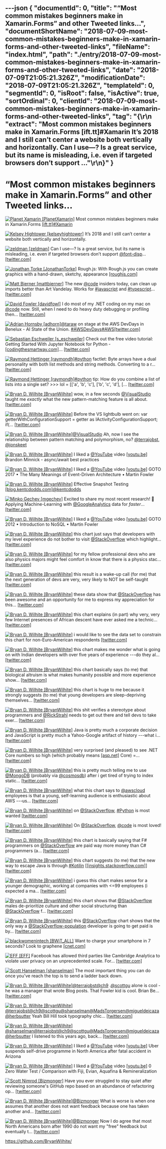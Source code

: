 ---json
{
  "documentId": 0,
  "title": "“Most common mistakes beginners make in Xamarin.Forms” and other Tweeted links…",
  "documentShortName": "2018-07-09-most-common-mistakes-beginners-make-in-xamarin-forms-and-other-tweeted-links",
  "fileName": "index.html",
  "path": "./entry/2018-07-09-most-common-mistakes-beginners-make-in-xamarin-forms-and-other-tweeted-links",
  "date": "2018-07-09T21:05:21.326Z",
  "modificationDate": "2018-07-09T21:05:21.326Z",
  "templateId": 0,
  "segmentId": 0,
  "isRoot": false,
  "isActive": true,
  "sortOrdinal": 0,
  "clientId": "2018-07-09-most-common-mistakes-beginners-make-in-xamarin-forms-and-other-tweeted-links",
  "tag": "{\r\n  \"extract\": \"Most common mistakes beginners make in Xamarin.Forms [ift.tt]#Xamarin It’s 2018 and I still can’t center a website both vertically and horizontally. Can I use—? Is a great service, but its name is misleading, i.e. even if targeted browsers don’t support ...\"\r\n}"
}
---

# “Most common mistakes beginners make in Xamarin.Forms” and other Tweeted links…

[<img alt="Planet Xamarin [PlanetXamarin]" src="https://songhay.blob.core.windows.net/shared-social-twitter/PlanetXamarin.png">](http://www.planetxamarin.com/ "Planet Xamarin [PlanetXamarin]") Most common mistakes beginners make in Xamarin.Forms [[ift.tt]](http://ift.tt/2pr2H0Y)[#Xamarin](http://twitter.com/search?q=%23Xamarin)

[<img alt="Kelsey Hightower [kelseyhightower]" src="https://songhay.blob.core.windows.net/shared-social-twitter/kelseyhightower.jpg">](https://accounts.google.com/ServiceLogin?passive=1209600&osid=1&continue=https://plus.google.com/106678312289948845134/posts&followup=https://plus.google.com/106678312289948845134/posts "Kelsey Hightower [kelseyhightower]") It’s 2018 and I still can’t center a website both vertically and horizontally.

[<img alt="zeldman [zeldman]" src="https://songhay.blob.core.windows.net/shared-social-twitter/zeldman.jpg">](https://studio.zeldman.com/ "zeldman [zeldman]") Can I use—? Is a great service, but its name is misleading, i.e. even if targeted browsers don’t support [@font-disp](http://twitter.com/font-disp)… [[twitter.com]](https://twitter.com/i/web/status/976069890053419009)

[<img alt="Jonathan Torke [JonathanTorke]" src="https://songhay.blob.core.windows.net/shared-social-twitter/JonathanTorke.jpg">](https://pixeltuner.de/newsletter/ "Jonathan Torke [JonathanTorke]") Rough.js: With Rough.js you can create graphics with a hand-drawn, sketchy, appearance [[roughjs.com]](http://roughjs.com/)

[<img alt="Matt Bierner [mattbierner]" src="https://songhay.blob.core.windows.net/shared-social-twitter/mattbierner.jpg">](https://blog.mattbierner.com/ "Matt Bierner [mattbierner]") The new [@code](http://twitter.com/code) insiders today, can clean up imports better than Art Vandelay. Works for [#javascript](http://twitter.com/search?q=%23javascript) and [#typescript](http://twitter.com/search?q=%23typescript)… [[twitter.com]](https://twitter.com/i/web/status/976548673457856512)

[<img alt="David Fowler [davidfowl]" src="https://songhay.blob.core.windows.net/shared-social-twitter/davidfowl.jpeg">](http://davidfowl.com/ "David Fowler [davidfowl]") I do most of my .NET coding on my mac on [@code](http://twitter.com/code) now. Still, when I need to do heavy duty debugging or profiling then… [[twitter.com]](https://twitter.com/i/web/status/976586921219518464)

[<img alt="Adrian Hornsby [adhorn]" src="https://songhay.blob.core.windows.net/shared-social-twitter/adhorn.jpg">](https://medium.com/@adhorn "Adrian Hornsby [adhorn]")[@taraw](http://twitter.com/taraw) on stage at the AWS DevDays in Benelux - AI State of the Union. [#AWSDevDays](http://twitter.com/search?q=%23AWSDevDays)[#AWS](http://twitter.com/search?q=%23AWS)[[twitter.com]](https://twitter.com/adhorn/status/976031780384985098/photo/1)

[<img alt="Sebastian Eschweiler [s_eschweiler]" src="https://songhay.blob.core.windows.net/shared-social-twitter/s_eschweiler.jpg">](https://leanpub.com/angular2-book "Sebastian Eschweiler [s_eschweiler]") Check out the free video tutorial: Getting Started With Jupyter Notebook for Python - [[codingthesmartway.com]](https://codingthesmartway.com/getting-started-with-jupyter-notebook-for-python/)… [[twitter.com]](https://twitter.com/i/web/status/976597828263907329)

[<img alt="Raymond Hettinger [raymondh]" src="https://songhay.blob.core.windows.net/shared-social-twitter/raymondh.jpg">](https://rhettinger.wordpress.com/ "Raymond Hettinger [raymondh]")[#python](http://twitter.com/search?q=%23python) factlet: Byte arrays have a dual personality with both list methods and string methods. Converting to a r… [[twitter.com]](https://twitter.com/i/web/status/976717113841692672)

[<img alt="Raymond Hettinger [raymondh]" src="https://songhay.blob.core.windows.net/shared-social-twitter/raymondh.jpg">](https://rhettinger.wordpress.com/ "Raymond Hettinger [raymondh]")[#python](http://twitter.com/search?q=%23python) tip: How do you combine a list of lists into a single set? >>> lol = [['a', 'b', 'c'], ['b', 'c', 'd'], [… [[twitter.com]](https://twitter.com/i/web/status/975964122595581952)

[<img alt="Bryan D. Wilhite [BryanWilhite]" src="https://songhay.blob.core.windows.net/shared-social-twitter/BryanWilhite.jpeg">](http://songhayblog.azurewebsites.net/ "Bryan D. Wilhite [BryanWilhite]") wow, in a few seconds [@VisualStudio](http://twitter.com/VisualStudio) taught me _exactly_ what the new pattern-matching feature is all about. [[twitter.com]](https://twitter.com/BryanWilhite/status/976545506187821057/photo/1)

[<img alt="Bryan D. Wilhite [BryanWilhite]" src="https://songhay.blob.core.windows.net/shared-social-twitter/BryanWilhite.jpeg">](http://songhayblog.azurewebsites.net/ "Bryan D. Wilhite [BryanWilhite]") Before the VS lightbulb went on: var getterWithConfigurationSupport = getter as IActivityConfigurationSupport; if(… [[twitter.com]](https://twitter.com/i/web/status/976545508134084608)

[<img alt="Bryan D. Wilhite [BryanWilhite]" src="https://songhay.blob.core.windows.net/shared-social-twitter/BryanWilhite.jpeg">](http://songhayblog.azurewebsites.net/ "Bryan D. Wilhite [BryanWilhite]")[@VisualStudio](http://twitter.com/VisualStudio) Ah, now I see the relationship between pattern matching and polymorphism, no? [@terrajobst](http://twitter.com/terrajobst), [@jonskeet](http://twitter.com/jonskeet)

[<img alt="Bryan D. Wilhite [BryanWilhite]" src="https://songhay.blob.core.windows.net/shared-social-twitter/BryanWilhite.jpeg">](http://songhayblog.azurewebsites.net/ "Bryan D. Wilhite [BryanWilhite]") I liked a [@YouTube](http://twitter.com/YouTube) video [[youtu.be]](http://youtu.be/My2gAv5Vrkk?a) Brandon Minnick - async/await best practices

[<img alt="Bryan D. Wilhite [BryanWilhite]" src="https://songhay.blob.core.windows.net/shared-social-twitter/BryanWilhite.jpeg">](http://songhayblog.azurewebsites.net/ "Bryan D. Wilhite [BryanWilhite]") I liked a [@YouTube](http://twitter.com/YouTube) video [[youtu.be]](http://youtu.be/STKCRSUsyP0?a) GOTO 2017 • The Many Meanings of Event-Driven Architecture • Martin Fowler

[<img alt="Bryan D. Wilhite [BryanWilhite]" src="https://songhay.blob.core.windows.net/shared-social-twitter/BryanWilhite.jpeg">](http://songhayblog.azurewebsites.net/ "Bryan D. Wilhite [BryanWilhite]") Effective Snapshot Testing [[blog.kentcdodds.com]](https://blog.kentcdodds.com/effective-snapshot-testing-e0d1a2c28eca)[@kentcdodds](http://twitter.com/kentcdodds)

[<img alt="Minko Gechev [mgechev]" src="https://songhay.blob.core.windows.net/shared-social-twitter/mgechev.jpg">](https://github.com/mgechev "Minko Gechev [mgechev]") Excited to share my most recent research! 🔬 Applying Machine-Learning with [@GoogleAnalytics](http://twitter.com/GoogleAnalytics) data for *faster*… [[twitter.com]](https://twitter.com/i/web/status/976120561070845959)

[<img alt="Bryan D. Wilhite [BryanWilhite]" src="https://songhay.blob.core.windows.net/shared-social-twitter/BryanWilhite.jpeg">](http://songhayblog.azurewebsites.net/ "Bryan D. Wilhite [BryanWilhite]") I liked a [@YouTube](http://twitter.com/YouTube) video [[youtu.be]](http://youtu.be/qI_g07C_Q5I?a) GOTO 2012 • Introduction to NoSQL • Martin Fowler

[<img alt="Bryan D. Wilhite [BryanWilhite]" src="https://songhay.blob.core.windows.net/shared-social-twitter/BryanWilhite.jpeg">](http://songhayblog.azurewebsites.net/ "Bryan D. Wilhite [BryanWilhite]") this chart just says that developers with my level experience do not bother to visit [@StackOverflow](http://twitter.com/StackOverflow) which highlight… [[twitter.com]](https://twitter.com/i/web/status/975828314899103744)

[<img alt="Bryan D. Wilhite [BryanWilhite]" src="https://songhay.blob.core.windows.net/shared-social-twitter/BryanWilhite.jpeg">](http://songhayblog.azurewebsites.net/ "Bryan D. Wilhite [BryanWilhite]") for my fellow professional devs who are also physics majors might feel comfort in know that there is a physics stac… [[twitter.com]](https://twitter.com/i/web/status/975829181547167744)

[<img alt="Bryan D. Wilhite [BryanWilhite]" src="https://songhay.blob.core.windows.net/shared-social-twitter/BryanWilhite.jpeg">](http://songhayblog.azurewebsites.net/ "Bryan D. Wilhite [BryanWilhite]") this result is a wake-up call (for me) that the next generation of devs are very, very likely to NOT be self-taught [[twitter.com]](https://twitter.com/BryanWilhite/status/975829826912231424/photo/1)

[<img alt="Bryan D. Wilhite [BryanWilhite]" src="https://songhay.blob.core.windows.net/shared-social-twitter/BryanWilhite.jpeg">](http://songhayblog.azurewebsites.net/ "Bryan D. Wilhite [BryanWilhite]") these data show that [@StackOverflow](http://twitter.com/StackOverflow) has been awesome and an opportunity for me to express my appreciation for this… [[twitter.com]](https://twitter.com/i/web/status/975830554863022080)

[<img alt="Bryan D. Wilhite [BryanWilhite]" src="https://songhay.blob.core.windows.net/shared-social-twitter/BryanWilhite.jpeg">](http://songhayblog.azurewebsites.net/ "Bryan D. Wilhite [BryanWilhite]") this chart explains (in part) why very, very few Internet presences of African descent have ever asked me a technic… [[twitter.com]](https://twitter.com/i/web/status/975831759106449408)

[<img alt="Bryan D. Wilhite [BryanWilhite]" src="https://songhay.blob.core.windows.net/shared-social-twitter/BryanWilhite.jpeg">](http://songhayblog.azurewebsites.net/ "Bryan D. Wilhite [BryanWilhite]") i would like to see the data set to constrain this chart for non-Euro-American respondents [[twitter.com]](https://twitter.com/BryanWilhite/status/975832333977702400/photo/1)

[<img alt="Bryan D. Wilhite [BryanWilhite]" src="https://songhay.blob.core.windows.net/shared-social-twitter/BryanWilhite.jpeg">](http://songhayblog.azurewebsites.net/ "Bryan D. Wilhite [BryanWilhite]") this chart makes me wonder what is going on with Indian developers with over five years of experience ---do they al… [[twitter.com]](https://twitter.com/i/web/status/975833068706586624)

[<img alt="Bryan D. Wilhite [BryanWilhite]" src="https://songhay.blob.core.windows.net/shared-social-twitter/BryanWilhite.jpeg">](http://songhayblog.azurewebsites.net/ "Bryan D. Wilhite [BryanWilhite]") this chart basically says (to me) that biological altruism is what makes humanity possible and more experience show… [[twitter.com]](https://twitter.com/i/web/status/975833658924744704)

[<img alt="Bryan D. Wilhite [BryanWilhite]" src="https://songhay.blob.core.windows.net/shared-social-twitter/BryanWilhite.jpeg">](http://songhayblog.azurewebsites.net/ "Bryan D. Wilhite [BryanWilhite]") this chart is huge to me because it strongly suggests (to me) that young developers are sleep-depriving themselves… [[twitter.com]](https://twitter.com/i/web/status/975834463287459840)

[<img alt="Bryan D. Wilhite [BryanWilhite]" src="https://songhay.blob.core.windows.net/shared-social-twitter/BryanWilhite.jpeg">](http://songhayblog.azurewebsites.net/ "Bryan D. Wilhite [BryanWilhite]") this shit verifies a stereotype about programmers and [@RickStrahl](http://twitter.com/RickStrahl) needs to get out there and tell devs to take exer… [[twitter.com]](https://twitter.com/i/web/status/975835070354173952)

[<img alt="Bryan D. Wilhite [BryanWilhite]" src="https://songhay.blob.core.windows.net/shared-social-twitter/BryanWilhite.jpeg">](http://songhayblog.azurewebsites.net/ "Bryan D. Wilhite [BryanWilhite]") Java is pretty much a corporate decision and JavaScript is pretty much a Yahoo-Google artifact of history ---what i… [[twitter.com]](https://twitter.com/i/web/status/975835981654839296)

[<img alt="Bryan D. Wilhite [BryanWilhite]" src="https://songhay.blob.core.windows.net/shared-social-twitter/BryanWilhite.jpeg">](http://songhayblog.azurewebsites.net/ "Bryan D. Wilhite [BryanWilhite]") very surprised (and pleased) to see .NET Core numbers so high (which probably means [[asp.net]](http://ASP.NET) Core) =… [[twitter.com]](https://twitter.com/i/web/status/975836537387589632)

[<img alt="Bryan D. Wilhite [BryanWilhite]" src="https://songhay.blob.core.windows.net/shared-social-twitter/BryanWilhite.jpeg">](http://songhayblog.azurewebsites.net/ "Bryan D. Wilhite [BryanWilhite]") this is pretty much telling me to use [@MongoDB](http://twitter.com/MongoDB) (probably via [@cosmosdb](http://twitter.com/cosmosdb)) after i get tired of trying to index static… [[twitter.com]](https://twitter.com/i/web/status/975837273433362433)

[<img alt="Bryan D. Wilhite [BryanWilhite]" src="https://songhay.blob.core.windows.net/shared-social-twitter/BryanWilhite.jpeg">](http://songhayblog.azurewebsites.net/ "Bryan D. Wilhite [BryanWilhite]") what this chart says to [@awscloud](http://twitter.com/awscloud) employees is that a young, self-learning audience is enthusiastic about AWS ---us… [[twitter.com]](https://twitter.com/i/web/status/975837908794945537)

[<img alt="Bryan D. Wilhite [BryanWilhite]" src="https://songhay.blob.core.windows.net/shared-social-twitter/BryanWilhite.jpeg">](http://songhayblog.azurewebsites.net/ "Bryan D. Wilhite [BryanWilhite]") on [@StackOverflow](http://twitter.com/StackOverflow), [#Python](http://twitter.com/search?q=%23Python) is most wanted [[twitter.com]](https://twitter.com/BryanWilhite/status/975838503874383872/photo/1)

[<img alt="Bryan D. Wilhite [BryanWilhite]" src="https://songhay.blob.core.windows.net/shared-social-twitter/BryanWilhite.jpeg">](http://songhayblog.azurewebsites.net/ "Bryan D. Wilhite [BryanWilhite]") On [@StackOverflow](http://twitter.com/StackOverflow), [@code](http://twitter.com/code) is most loved! [[twitter.com]](https://twitter.com/BryanWilhite/status/975839269641101312/photo/1)

[<img alt="Bryan D. Wilhite [BryanWilhite]" src="https://songhay.blob.core.windows.net/shared-social-twitter/BryanWilhite.jpeg">](http://songhayblog.azurewebsites.net/ "Bryan D. Wilhite [BryanWilhite]") this chart is basically saying that F# programmers on [@StackOverflow](http://twitter.com/StackOverflow) are paid way more money than C# programmers (a… [[twitter.com]](https://twitter.com/i/web/status/975840354225217536)

[<img alt="Bryan D. Wilhite [BryanWilhite]" src="https://songhay.blob.core.windows.net/shared-social-twitter/BryanWilhite.jpeg">](http://songhayblog.azurewebsites.net/ "Bryan D. Wilhite [BryanWilhite]") this chart suggests (to me) that the new way to escape Java is through [#Kotilin](http://twitter.com/search?q=%23Kotilin) [[[insights.stackoverflow.com]](https://insights.stackoverflow.com/survey/2018/#technology-how-technologies-are-connected)] [[twitter.com]](https://twitter.com/BryanWilhite/status/975841789897658368/photo/1)

[<img alt="Bryan D. Wilhite [BryanWilhite]" src="https://songhay.blob.core.windows.net/shared-social-twitter/BryanWilhite.jpeg">](http://songhayblog.azurewebsites.net/ "Bryan D. Wilhite [BryanWilhite]") i guess this chart makes sense for a younger demographic, working at companies with <=99 employees (i expected a ma… [[twitter.com]](https://twitter.com/i/web/status/975843536477110272)

[<img alt="Bryan D. Wilhite [BryanWilhite]" src="https://songhay.blob.core.windows.net/shared-social-twitter/BryanWilhite.jpeg">](http://songhayblog.azurewebsites.net/ "Bryan D. Wilhite [BryanWilhite]") this chart shows that [@StackOverflow](http://twitter.com/StackOverflow) males de-prioritize culture and other social structuring than [@StackOverflow](http://twitter.com/StackOverflow) f… [[twitter.com]](https://twitter.com/i/web/status/975844524994961410)

[<img alt="Bryan D. Wilhite [BryanWilhite]" src="https://songhay.blob.core.windows.net/shared-social-twitter/BryanWilhite.jpeg">](http://songhayblog.azurewebsites.net/ "Bryan D. Wilhite [BryanWilhite]") this [@StackOverflow](http://twitter.com/StackOverflow) chart shows that the only way a [@StackOverflow-population](http://twitter.com/StackOverflow-population) developer is going to get paid is by… [[twitter.com]](https://twitter.com/i/web/status/975846072189820928)

[<img alt="blackwomenintech [BWiT_ALL]" src="https://songhay.blob.core.windows.net/shared-social-twitter/BWiT_ALL.jpeg">](http://www.blackwomenintech.org/ "blackwomenintech [BWiT_ALL]") Want to charge your smartphone in 7 seconds? Look to graphene [[cnet.com]](https://www.cnet.com/news/graphene-flagship-promises-faster-phone-charging-at-mwc-2018/)

[<img alt="EFF [EFF]" src="https://songhay.blob.core.windows.net/shared-social-twitter/EFF.jpg">](https://www.eff.org/ "EFF [EFF]") Facebook has allowed third parties like Cambridge Analytica to violate user privacy on an unprecedented scale. For… [[twitter.com]](https://twitter.com/i/web/status/975877075323236363)

[<img alt="Scott Hanselman [shanselman]" src="https://songhay.blob.core.windows.net/shared-social-twitter/shanselman.jpg">](http://hanselman.com/ "Scott Hanselman [shanselman]") The most important thing you can do once you've reach the top is to send a ladder back down.

[<img alt="Bryan D. Wilhite [BryanWilhite]" src="https://songhay.blob.core.windows.net/shared-social-twitter/BryanWilhite.jpeg">](http://songhayblog.azurewebsites.net/ "Bryan D. Wilhite [BryanWilhite]")[@terrajobst](http://twitter.com/terrajobst)[@ch9](http://twitter.com/ch9) .[@scottgu](http://twitter.com/scottgu) alone is cool -he was a manager that wrote Blog posts. That Fowler kid is cool. Brian Be… [[twitter.com]](https://twitter.com/i/web/status/976626297773244417)

[<img alt="Bryan D. Wilhite [BryanWilhite]" src="https://songhay.blob.core.windows.net/shared-social-twitter/BryanWilhite.jpeg">](http://songhayblog.azurewebsites.net/ "Bryan D. Wilhite [BryanWilhite]")[@terrajobst](http://twitter.com/terrajobst)[@ch9](http://twitter.com/ch9)[@scottgu](http://twitter.com/scottgu)[@shanselman](http://twitter.com/shanselman)[@MadsTorgersen](http://twitter.com/MadsTorgersen)[@migueldeicaza](http://twitter.com/migueldeicaza)[@herbsutter](http://twitter.com/herbsutter) Yeah Bill Hill took typography chic… [[twitter.com]](https://twitter.com/i/web/status/976630343900938240)

[<img alt="Bryan D. Wilhite [BryanWilhite]" src="https://songhay.blob.core.windows.net/shared-social-twitter/BryanWilhite.jpeg">](http://songhayblog.azurewebsites.net/ "Bryan D. Wilhite [BryanWilhite]")[@shanselman](http://twitter.com/shanselman)[@terrajobst](http://twitter.com/terrajobst)[@ch9](http://twitter.com/ch9)[@scottgu](http://twitter.com/scottgu)[@MadsTorgersen](http://twitter.com/MadsTorgersen)[@migueldeicaza](http://twitter.com/migueldeicaza)[@herbsutter](http://twitter.com/herbsutter) I listened to this years ago, back… [[twitter.com]](https://twitter.com/i/web/status/976634871098458112)

[<img alt="Bryan D. Wilhite [BryanWilhite]" src="https://songhay.blob.core.windows.net/shared-social-twitter/BryanWilhite.jpeg">](http://songhayblog.azurewebsites.net/ "Bryan D. Wilhite [BryanWilhite]") I liked a [@YouTube](http://twitter.com/YouTube) video [[youtu.be]](http://youtu.be/9Xfl8ctNuMQ?a) Uber suspends self-drive programme in North America after fatal accident in Arizona

[<img alt="Bryan D. Wilhite [BryanWilhite]" src="https://songhay.blob.core.windows.net/shared-social-twitter/BryanWilhite.jpeg">](http://songhayblog.azurewebsites.net/ "Bryan D. Wilhite [BryanWilhite]") I liked a [@YouTube](http://twitter.com/YouTube) video [[youtu.be]](http://youtu.be/1lUK_hf5CbA?a) 0 Zero Water Test / Comparison with Fiji, Evian, Aquafina & Remineralization

[<img alt="Scott Nimrod [Bizmonger]" src="https://songhay.blob.core.windows.net/shared-social-twitter/Bizmonger.jpg">](http://bizmonger.wordpress.com/ "Scott Nimrod [Bizmonger]") Have you ever struggled to stay quiet after reviewing someone's GitHub repo based on an abundance of refactoring op… [[twitter.com]](https://twitter.com/i/web/status/976790507069288449)

[<img alt="Bryan D. Wilhite [BryanWilhite]" src="https://songhay.blob.core.windows.net/shared-social-twitter/BryanWilhite.jpeg">](http://songhayblog.azurewebsites.net/ "Bryan D. Wilhite [BryanWilhite]")[@Bizmonger](http://twitter.com/Bizmonger) What is worse is when one assumes that another does not want feedback because one has taken another and… [[twitter.com]](https://twitter.com/i/web/status/976815009740111872)

[<img alt="Bryan D. Wilhite [BryanWilhite]" src="https://songhay.blob.core.windows.net/shared-social-twitter/BryanWilhite.jpeg">](http://songhayblog.azurewebsites.net/ "Bryan D. Wilhite [BryanWilhite]")[@Bizmonger](http://twitter.com/Bizmonger) Now I do agree that most North Americans born after 1990 do not want my "free" feedback but eventually t… [[twitter.com]](https://twitter.com/i/web/status/976816632570920961)

<https://github.com/BryanWilhite/>
